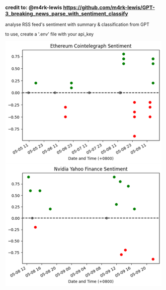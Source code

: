 ### credit to: @m4rk-lewis https://github.com/m4rk-lewis/GPT-3_breaking_news_parse_with_sentiment_classify

analyse RSS feed's sentiment with summary & classification from GPT

to use, create a '.env' file with your api_key

![eth](Images/eth.png)
![nvda](Images/nvda.png)
